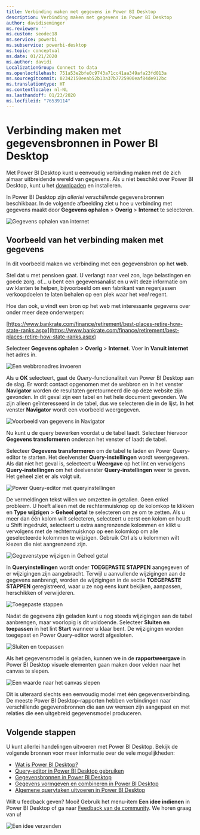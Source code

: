 ```yaml
---
title: Verbinding maken met gegevens in Power BI Desktop
description: Verbinding maken met gegevens in Power BI Desktop
author: davidiseminger
ms.reviewer: ''
ms.custom: seodec18
ms.service: powerbi
ms.subservice: powerbi-desktop
ms.topic: conceptual
ms.date: 01/21/2020
ms.author: davidi
LocalizationGroup: Connect to data
ms.openlocfilehash: 751a53e2bfe0c9743a71cc41aa349afa23fd013a
ms.sourcegitcommit: 02342150eeab52b13a37b7725900eaf84de912bc
ms.translationtype: HT
ms.contentlocale: nl-NL
ms.lasthandoff: 01/23/2020
ms.locfileid: "76539114"
---
```

# <a name="connect-to-data-sources-in-power-bi-desktop"></a>Verbinding maken met gegevensbronnen in Power BI Desktop

Met Power BI Desktop kunt u eenvoudig verbinding maken met de zich almaar uitbreidende wereld van gegevens. Als u niet beschikt over Power BI Desktop, kunt u het [downloaden](https://go.microsoft.com/fwlink/?LinkID=521662) en installeren.

In Power BI Desktop zijn *allerlei verschillende* gegevensbronnen beschikbaar. In de volgende afbeelding ziet u hoe u verbinding met gegevens maakt door **Gegevens ophalen** > **Overig** > **Internet** te selecteren.

![Gegevens ophalen van internet](media/desktop-connect-to-data/get-data-from-the-web.png)

## <a name="example-of-connecting-to-data"></a>Voorbeeld van het verbinding maken met gegevens

In dit voorbeeld maken we verbinding met een gegevensbron op het **web**.

Stel dat u met pensioen gaat. U verlangt naar veel zon, lage belastingen en goede zorg. of... u bent een gegevensanalist en u wilt deze informatie om uw klanten te helpen, bijvoorbeeld om een fabrikant van regenjassen verkoopdoelen te laten behalen op een plek waar het *veel* regent.

Hoe dan ook, u vindt een bron op het web met interessante gegevens over onder meer deze onderwerpen:

[https://www.bankrate.com/finance/retirement/best-places-retire-how-state-ranks.aspx](https://www.bankrate.com/finance/retirement/best-places-retire-how-state-ranks.aspx)

Selecteer **Gegevens ophalen** > **Overig** > **Internet**. Voer in **Vanuit internet** het adres in.

![Een webbronadres invoeren](media/desktop-connect-to-data/connecttodata_3.png)

Als u **OK** selecteert, gaat de *Query*-functionaliteit van Power BI Desktop aan de slag. Er wordt contact opgenomen met de webbron en in het venster **Navigator** worden de resultaten geretourneerd die op deze website zijn gevonden. In dit geval zijn een tabel en het hele document gevonden. We zijn alleen geïnteresseerd in de tabel, dus we selecteren die in de lijst. In het venster **Navigator** wordt een voorbeeld weergegeven.

![Voorbeeld van gegevens in Navigator](media/desktop-connect-to-data/datasources_fromnavigatordialog.png)

Nu kunt u de query bewerken voordat u de tabel laadt. Selecteer hiervoor **Gegevens transformeren** onderaan het venster of laadt de tabel.

Selecteer **Gegevens transformeren** om de tabel te laden en Power Query-editor te starten. Het deelvenster **Query-instellingen** wordt weergegeven. Als dat niet het geval is, selecteert u **Weergave** op het lint en vervolgens **Query-instellingen** om het deelvenster **Query-instellingen** weer te geven. Het geheel ziet er als volgt uit.

![Power Query-editor met queryinstellingen](media/desktop-connect-to-data/designer_gsg_editquery.png)

De vermeldingen tekst willen we omzetten in getallen. Geen enkel probleem. U hoeft alleen met de rechtermuisknop op de kolomkop te klikken en **Type wijzigen**  > **Geheel getal** te selecteren om ze om te zetten. Als u meer dan één kolom wilt selecteren, selecteert u eerst een kolom en houdt u Shift ingedrukt, selecteert u extra aangrenzende kolommen en klikt u vervolgens met de rechtermuisknop op een kolomkop om alle geselecteerde kolommen te wijzigen. Gebruik Ctrl als u kolommen wilt kiezen die niet aangrenzend zijn.

![Gegevenstype wijzigen in Geheel getal](media/desktop-connect-to-data/designer_gsg_changedatatype.png)

In **Queryinstellingen** wordt onder **TOEGEPASTE STAPPEN** aangegeven of er wijzigingen zijn aangebracht. Terwijl u aanvullende wijzigingen aan de gegevens aanbrengt, worden de wijzigingen in de sectie **TOEGEPASTE STAPPEN** geregistreerd, waar u ze nog eens kunt bekijken, aanpassen, herschikken of verwijderen.

![Toegepaste stappen](media/desktop-connect-to-data/designer_gsg_appliedsteps_changedtype.png)

Nadat de gegevens zijn geladen kunt u nog steeds wijzigingen aan de tabel aanbrengen, maar voorlopig is dit voldoende. Selecteer **Sluiten en toepassen** in het lint **Start** wanneer u klaar bent. De wijzigingen worden toegepast en Power Query-editor wordt afgesloten.

![Sluiten en toepassen](media/desktop-connect-to-data/connecttodata_closenload.png)

Als het gegevensmodel is geladen, kunnen we in de **rapportweergave** in Power BI Desktop visuele elementen gaan maken door velden naar het canvas te slepen.

![Een waarde naar het canvas slepen](media/desktop-connect-to-data/connecttodata_dragontoreportview.png)

Dit is uiteraard slechts een eenvoudig model met één gegevensverbinding. De meeste Power BI Desktop-rapporten hebben verbindingen naar verschillende gegevensbronnen die aan uw wensen zijn aangepast en met relaties die een uitgebreid gegevensmodel produceren.

## <a name="next-steps"></a>Volgende stappen
U kunt allerlei handelingen uitvoeren met Power BI Desktop. Bekijk de volgende bronnen voor meer informatie over de vele mogelijkheden:

* [Wat is Power BI Desktop?](desktop-what-is-desktop.md)
* [Query-editor in Power BI Desktop gebruiken](desktop-query-overview.md)
* [Gegevensbronnen in Power BI Desktop](desktop-data-sources.md)
* [Gegevens vormgeven en combineren in Power BI Desktop](desktop-shape-and-combine-data.md)
* [Algemene querytaken uitvoeren in Power BI Desktop](desktop-common-query-tasks.md)   

Wilt u feedback geven? Mooi! Gebruik het menu-item **Een idee indienen** in Power BI Desktop of ga naar [Feedback van de community](https://community.powerbi.com/t5/Community-Feedback/bd-p/community-feedback). We horen graag van u!

![Een idee verzenden](media/desktop-connect-to-data/sendfeedback.png)

